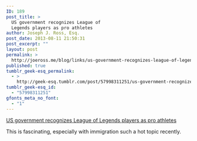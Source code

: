 ```yaml
---
ID: 189
post_title: >
  US government recognizes League of
  Legends players as pro athletes
author: Joseph J. Ross, Esq.
post_date: 2013-08-11 21:50:31
post_excerpt: ""
layout: post
permalink: >
  http://joeross.me/blog/links/us-government-recognizes-league-of-legends-players/
published: true
tumblr_geek-esq_permalink:
  - >
    http://geek-esq.tumblr.com/post/57998311251/us-government-recognizes-league-of-legends-players
tumblr_geek-esq_id:
  - "57998311251"
gfonts_meta_no_font:
  - "1"
---
```

<a href='http://www.gamespot.com/news/us-government-recognizes-league-of-legends-players-as-pro-athletes-6411377'>US government recognizes League of Legends players as pro athletes</a><div class="link_description"><p>This is fascinating, especially with immigration such a hot topic recently.</p></div>